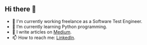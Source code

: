 ## Hi there 👋


- 🔭 I'm currently working freelance as a Software Test Engineer.
- 🌱 I’m currently learning Python programming.
-	📝 I write articles on [Medium](https://medium.com/@handenurgurpinar5).
- 📫 How to reach me: [LinkedIn](www.linkedin.com/in/handenurgurpinar).

